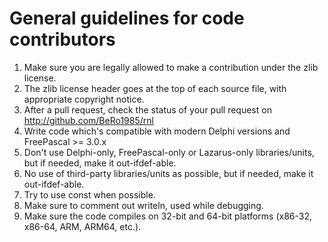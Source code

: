 
# General guidelines for code contributors                 
 
1. Make sure you are legally allowed to make a contribution under the zlib license.
2. The zlib license header goes at the top of each source file, with appropriate copyright notice.
3. After a pull request, check the status of your pull request on http://github.com/BeRo1985/rnl
4. Write code which's compatible with modern Delphi versions and FreePascal >= 3.0.x
5. Don't use Delphi-only, FreePascal-only or Lazarus-only libraries/units, but if needed, make it out-ifdef-able.
6. No use of third-party libraries/units as possible, but if needed, make it out-ifdef-able.
7. Try to use const when possible.
8. Make sure to comment out writeln, used while debugging.
9. Make sure the code compiles on 32-bit and 64-bit platforms (x86-32, x86-64, ARM, ARM64, etc.).
